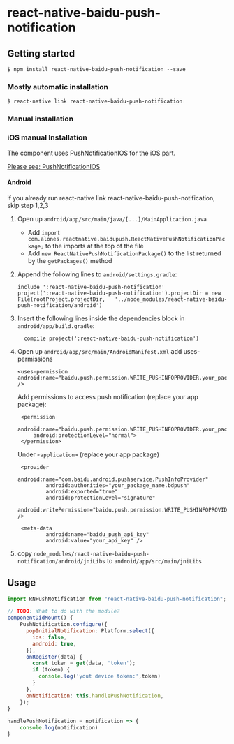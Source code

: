 # react-native-baidu-push-notification

## Getting started

`$ npm install react-native-baidu-push-notification --save`

### Mostly automatic installation

`$ react-native link react-native-baidu-push-notification`

### Manual installation

### iOS manual Installation

The component uses PushNotificationIOS for the iOS part.

[Please see: PushNotificationIOS](https://facebook.github.io/react-native/docs/pushnotificationios.html#content)

#### Android

if you already run react-native link react-native-baidu-push-notification, skip step 1,2,3

1. Open up `android/app/src/main/java/[...]/MainApplication.java`

   - Add `import com.alones.reactnative.baidupush.ReactNativePushNotificationPackage;` to the imports at the top of the file
   - Add `new ReactNativePushNotificationPackage()` to the list returned by the `getPackages()` method

2. Append the following lines to `android/settings.gradle`:
   ```
   include ':react-native-baidu-push-notification'
   project(':react-native-baidu-push-notification').projectDir = new File(rootProject.projectDir, 	'../node_modules/react-native-baidu-push-notification/android')
   ```
3. Insert the following lines inside the dependencies block in `android/app/build.gradle`:
   ```
     compile project(':react-native-baidu-push-notification')
   ```
4. Open up `android/app/src/main/AndroidManifest.xml` add uses-permissions

   ```
   <uses-permission android:name="baidu.push.permission.WRITE_PUSHINFOPROVIDER.your_package_name" />
   ```

   Add permissions to access push notification (replace your app package):

   ```
    <permission
        android:name="baidu.push.permission.WRITE_PUSHINFOPROVIDER.your_package_name"
        android:protectionLevel="normal">
    </permission>
   ```

   Under `<application>` (replace your app package)

   ```
    <provider
            android:name="com.baidu.android.pushservice.PushInfoProvider"
            android:authorities="your_package_name.bdpush"
            android:exported="true"
            android:protectionLevel="signature"
            android:writePermission="baidu.push.permission.WRITE_PUSHINFOPROVIDER.your_package_name" />
   ```

   ```
    <meta-data
            android:name="baidu_push_api_key"
            android:value="your_api_key" />
   ```

5. copy `node_modules/react-native-baidu-push-notification/android/jniLibs` to `android/app/src/main/jniLibs`

## Usage

```javascript
import RNPushNotification from "react-native-baidu-push-notification";

// TODO: What to do with the module?
componentDidMount() {
    PushNotification.configure({
      popInitialNotification: Platform.select({
        ios: false,
        android: true,
      }),
      onRegister(data) {
        const token = get(data, 'token');
        if (token) {
          console.log('yout device token:',token)
        }
      },
      onNotification: this.handlePushNotification,
    });
}

handlePushNotification = notification => {
	console.log(notification)
}
```
